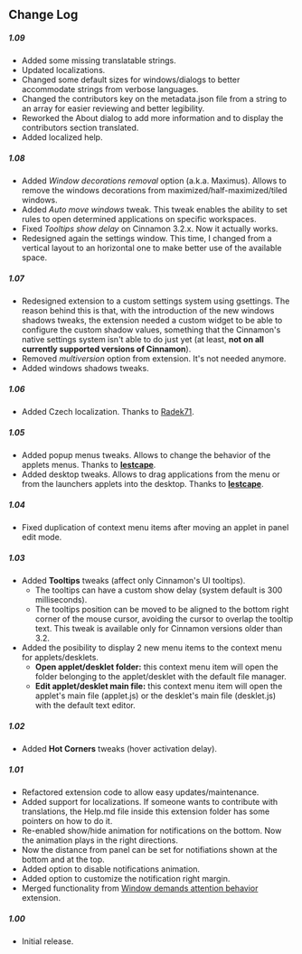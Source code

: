 ## Change Log

##### 1.09
- Added some missing translatable strings.
- Updated localizations.
- Changed some default sizes for windows/dialogs to better accommodate strings from verbose languages.
- Changed the contributors key on the metadata.json file from a string to an array for easier reviewing and better legibility.
- Reworked the About dialog to add more information and to display the contributors section translated.
- Added localized help.

##### 1.08
- Added *Window decorations removal* option (a.k.a. Maximus). Allows to remove the windows decorations from maximized/half-maximized/tiled windows.
- Added *Auto move windows* tweak. This tweak enables the ability to set rules to open determined applications on specific workspaces.
- Fixed *Tooltips show delay* on Cinnamon 3.2.x. Now it actually works.
- Redesigned again the settings window. This time, I changed from a vertical layout to an horizontal one to make better use of the available space.

##### 1.07
- Redesigned extension to a custom settings system using gsettings. The reason behind this is that, with the introduction of the new windows shadows tweaks, the extension needed a custom widget to be able to configure the custom shadow values, something that the Cinnamon's native settings system isn't able to do just yet (at least, **not on all currently supported versions of Cinnamon**).
- Removed *multiversion* option from extension. It's not needed anymore.
- Added windows shadows tweaks.

##### 1.06
- Added Czech localization. Thanks to [Radek71](https://github.com/Radek71).

##### 1.05
- Added popup menus tweaks. Allows to change the behavior of the applets menus. Thanks to **[lestcape](https://github.com/lestcape)**.
- Added desktop tweaks. Allows to drag applications from the menu or from the launchers applets into the desktop. Thanks to **[lestcape](https://github.com/lestcape)**.

##### 1.04
- Fixed duplication of context menu items after moving an applet in panel edit mode.

##### 1.03
- Added **Tooltips** tweaks (affect only Cinnamon's UI tooltips).
    - The tooltips can have a custom show delay (system default is 300 milliseconds).
    - The tooltips position can be moved to be aligned to the bottom right corner of the mouse cursor, avoiding the cursor to overlap the tooltip text. This tweak is available only for Cinnamon versions older than 3.2.
- Added the posibility to display 2 new menu items to the context menu for applets/desklets.
    - **Open applet/desklet folder:** this context menu item will open the folder belonging to the applet/desklet with the default file manager.
    - **Edit applet/desklet main file:** this context menu item will open the applet's main file (applet.js) or the desklet's main file (desklet.js) with the default text editor.

##### 1.02
- Added **Hot Corners** tweaks (hover activation delay).

##### 1.01
- Refactored extension code to allow easy updates/maintenance.
- Added support for localizations. If someone wants to contribute with translations, the Help.md file inside this extension folder has some pointers on how to do it.
- Re-enabled show/hide animation for notifications on the bottom. Now the animation plays in the right directions.
- Now the distance from panel can be set for notifiations shown at the bottom and at the top.
- Added option to disable notifications animation.
- Added option to customize the notification right margin.
- Merged functionality from [Window demands attention behavior](https://cinnamon-spices.linuxmint.com/extensions/view/40) extension.

##### 1.00
- Initial release.
